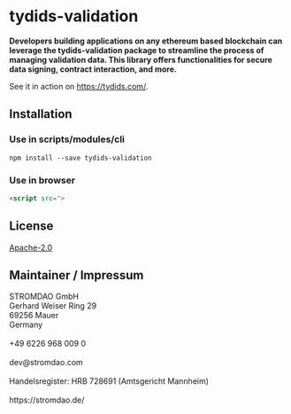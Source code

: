 # tydids-validation
**Developers building applications on any ethereum based  blockchain can leverage the tydids-validation package to streamline the process of managing validation data. This library offers functionalities for secure data signing, contract interaction, and more.**

See it in action on https://tydids.com/.

## Installation

### Use in scripts/modules/cli
```
npm install --save tydids-validation
```

### Use in browser
```html
<script src=">
```

## License
[Apache-2.0](LICENSE)


## Maintainer / Impressum

<addr>
STROMDAO GmbH  <br/>
Gerhard Weiser Ring 29  <br/>
69256 Mauer  <br/>
Germany  <br/>
  <br/>
+49 6226 968 009 0  <br/>
  <br/>
dev@stromdao.com  <br/>
  <br/>
Handelsregister: HRB 728691 (Amtsgericht Mannheim)<br/>
  <br/>
https://stromdao.de/<br/>
</addr>
